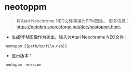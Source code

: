 # neotoppm

> 将Atari Neochrome NEO文件转换为PPM图像。
> 更多信息：<https://netpbm.sourceforge.net/doc/neotoppm.html>。

- 生成PPM图像作为输出，输入为Atari Neochrome NEO文件：

`neotoppm {{path/to/file.neo}}`

- 显示版本：

`neotoppm -version`